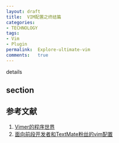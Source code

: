 ```yaml
---
layout:	draft
title:	VIM配置之终结篇
categories:
- TECHNOLOGY
tags:
- Vim
- Plugin
permalink:  Explore-ultimate-vim
comments:	true
---
```

details
<!-- more -->


## section



## 参考文献
1. [Vimer的程序世界][vimer_world]
2. [面向前段开发者和TextMate粉丝的vim配置][vim_fronter]

[vimer_world]:  http://www.vimer.cn/
[vim_fronter]:  http://www.limboy.com/2009/05/30/vim-setting/
